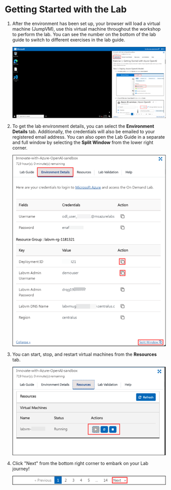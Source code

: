 # Getting Started with the Lab

1. After the environment has been set up, your browser will load a virtual machine (JumpVM), use this virtual machine throughout the workshop to perform the lab. You can see the number on the bottom of the lab guide to switch to different exercises in the lab guide.

   ![](media/intro1.png)
 
1. To get the lab environment details, you can select the **Environment Details** tab. Additionally, the credentials will also be emailed to your registered email address. You can also open the Lab Guide in a separate and full window by selecting the **Split Window** from the lower right corner. 

    ![](media/intro2.png)

1. You can start, stop, and restart virtual machines from the **Resources** tab.

   ![](media/intro3.png)

1. Click "Next" from the bottom right corner to embark on your Lab journey!
 
   ![Start Your Azure Journey](media/intro(4).png)
